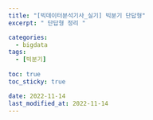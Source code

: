 ```yaml
---
title: "[빅데이터분석기사_실기] 빅분기 단답형"
excerpt: " 단답형 정리 "

categories:
  - bigdata
tags:
  - [빅분기]
  
toc: true
toc_sticky: true

date: 2022-11-14
last_modified_at: 2022-11-14
---
```

